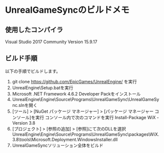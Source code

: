 # UnrealGameSyncのビルドメモ



## 使用したコンパイラ

Visual Studio 2017 Community Version 15.9.17



## ビルド手順

以下の手順でビルドします。

1. git clone https://github.com/EpicGames/UnrealEngine/ を実行
2. UnrealEngine\Setup.batを実行
3. Microsoft .NET Framework 4.6.2 Developer Packをインストール
4. UnrealEngine\Engine\Source\Programs\UnrealGameSync\UnrealGameSync.slnを開く
5. [ツール] > [NuGet パッケージ マネージャー] > [パッケージ マネージャー コンソール]を実行
   コンソール内で次のコマンドを実行
   Install-Package WiX -Version 3.8
6. [プロジェクト] > [参照の追加] > [参照]にて次のDLLを選択
   UnrealEngine\Engine\Source\Programs\UnrealGameSync\packages\WiX.3.8\tools\Microsoft.Deployment.WindowsInstaller.dll
7. UnrealGameSyncソリューション全体をビルド
